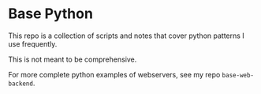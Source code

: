 # Base Python

This repo is a collection of scripts and notes that cover python patterns
I use frequently.

This is not meant to be comprehensive.

For more complete python examples of webservers, see my repo `base-web-backend`.


